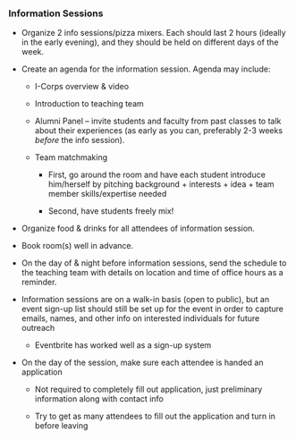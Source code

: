 ### Information Sessions

* Organize 2 info sessions/pizza mixers. Each should last 2 hours (ideally in the early evening), and they should be held on different days of the week.

* Create an agenda for the information session. Agenda may include:

    * I-Corps overview & video

    * Introduction to teaching team

    * Alumni Panel – invite students and faculty from past classes to talk about their experiences (as early as you can, preferably 2-3 weeks *before* the info session).

    * Team matchmaking

        * First, go around the room and have each student introduce him/herself by pitching background + interests + idea + team member skills/expertise needed

        * Second, have students freely mix!

* Organize food & drinks for all attendees of information session.

* Book room(s) well in advance.

* On the day of & night before information sessions, send the schedule to the teaching team with details on location and time of office hours as a reminder.

* Information sessions are on a walk-in basis (open to public), but an event sign-up list should still be set up for the event in order to capture emails, names, and other info on interested individuals for future outreach

    * Eventbrite has worked well as a sign-up system

* On the day of the session, make sure each attendee is handed an application

    * Not required to completely fill out application, just preliminary information along with contact info

    * Try to get as many attendees to fill out the application and turn in before leaving
